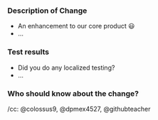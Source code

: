 ### Description of Change

- An enhancement to our core product :smiley:
- ...

### Test results

- Did you do any localized testing?
- ...

### Who should know about the change?

/cc: @colossus9, @dpmex4527, @githubteacher
